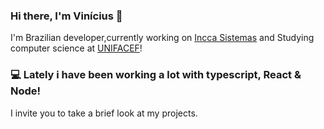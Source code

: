### Hi there, I'm Vinícius 👋

I'm Brazilian developer,currently working on [Incca Sistemas](https://incca.com.br/)
and Studying computer science at [UNIFACEF](https://www.unifacef.com.br/)!

### 💻 Lately i have been working a lot with typescript, React & Node!
I invite you to take a brief look at my projects.
